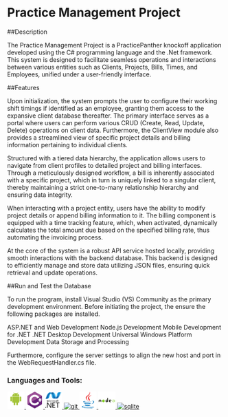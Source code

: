 # Practice Management Project

##Description

The Practice Management Project is a PracticePanther knockoff application developed 
using the C# programming language and the .Net framework. This system is designed to facilitate seamless 
operations and interactions between various entities such as Clients, Projects, Bills, Times, and Employees, 
unified under a user-friendly interface.

##Features

Upon initialization, the system prompts the user to configure their working shift timings if identified as an 
employee, granting them access to the expansive client database thereafter. The primary interface
serves as a portal where users can perform various CRUD (Create, Read, Update, Delete) operations 
on client data. Furthermore, the ClientView module also provides a streamlined view of specific project details 
and billing information pertaining to individual clients.

Structured with a tiered data hierarchy, the application allows users to navigate from client profiles to detailed 
project and billing interfaces. Through a meticulously designed workflow, a bill is inherently associated with a 
specific project, which in turn is uniquely linked to a singular client, thereby maintaining a strict one-to-many 
relationship hierarchy and ensuring data integrity.

When interacting with a project entity, users have the ability to modify project details or append billing information 
to it. The billing component is equipped with a time tracking feature, which, when activated, dynamically calculates 
the total amount due based on the specified billing rate, thus automating the invoicing process.

At the core of the system is a robust API service hosted locally, providing smooth interactions with the backend 
database. This backend is designed to efficiently manage and store data utilizing JSON files, ensuring quick retrieval 
and update operations.

##Run and Test the Database

To run the program, install Visual Studio (VS) Community as the primary development environment. Before initiating the project, 
the ensure the following packages are installed.

ASP.NET and Web Development
Node.js Development
Mobile Development for .NET
.NET Desktop Development
Universal Windows Platform Development
Data Storage and Processing

Furthermore, configure the server settings to align the new host and port in the WebRequestHandler.cs file.


<h3 align="left">Languages and Tools:</h3>
<p align="left"> <a href="https://developer.android.com" target="_blank" rel="noreferrer"> <img src="https://raw.githubusercontent.com/devicons/devicon/master/icons/android/android-original-wordmark.svg" alt="android" width="40" height="40"/> </a> <a href="https://www.w3schools.com/cs/" target="_blank" rel="noreferrer"> <img src="https://raw.githubusercontent.com/devicons/devicon/master/icons/csharp/csharp-original.svg" alt="csharp" width="40" height="40"/> </a> <a href="https://dotnet.microsoft.com/" target="_blank" rel="noreferrer"> <img src="https://raw.githubusercontent.com/devicons/devicon/master/icons/dot-net/dot-net-original-wordmark.svg" alt="dotnet" width="40" height="40"/> </a> <a href="https://git-scm.com/" target="_blank" rel="noreferrer"> <img src="https://www.vectorlogo.zone/logos/git-scm/git-scm-icon.svg" alt="git" width="40" height="40"/> </a> <a href="https://www.java.com" target="_blank" rel="noreferrer"> <img src="https://raw.githubusercontent.com/devicons/devicon/master/icons/java/java-original.svg" alt="java" width="40" height="40"/> </a> <a href="https://nodejs.org" target="_blank" rel="noreferrer"> <img src="https://raw.githubusercontent.com/devicons/devicon/master/icons/nodejs/nodejs-original-wordmark.svg" alt="nodejs" width="40" height="40"/> </a> <a href="https://www.sqlite.org/" target="_blank" rel="noreferrer"> <img src="https://www.vectorlogo.zone/logos/sqlite/sqlite-icon.svg" alt="sqlite" width="40" height="40"/> </a> </p>

